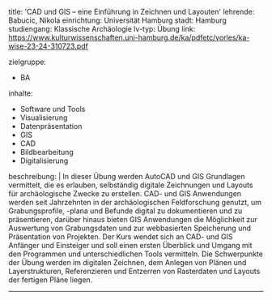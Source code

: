 title: 'CAD und GIS – eine Einführung in Zeichnen und Layouten'
lehrende: Babucic, Nikola
einrichtung: Universität Hamburg
stadt: Hamburg
studiengang: Klassische Archäologie 
lv-typ: Übung
link: https://www.kulturwissenschaften.uni-hamburg.de/ka/pdfetc/vorles/ka-wise-23-24-310723.pdf

zielgruppe:
  - BA

inhalte:
  - Software und Tools
  - Visualisierung
  - Datenpräsentation
  - GIS
  - CAD
  - Bildbearbeitung
  - Digitalisierung
  
beschreibung: |
  In dieser Übung werden AutoCAD und GIS Grundlagen vermittelt, die es erlauben, selbständig digitale Zeichnungen und Layouts für archäologische Zwecke zu erstellen.
  CAD- und GIS Anwendungen werden seit Jahrzehnten in der archäologischen Feldforschung genutzt, um Grabungsprofile, -plana und Befunde digital zu dokumentieren und zu präsentieren, darüber hinaus bieten GIS Anwendungen die Möglichkeit zur Auswertung von Grabungsdaten und zur webbasierten Speicherung und Präsentation von Projekten. Der Kurs wendet sich an CAD- und GIS Anfänger und Einsteiger und soll einen ersten Überblick und Umgang mit den Programmen und unterschiedlichen Tools vermitteln. Die Schwerpunkte der Übung werden im digitalen Zeichnen, dem Anlegen von Plänen und Layerstrukturen, Referenzieren und Entzerren von Rasterdaten und Layouts der fertigen Pläne liegen.
 
---

